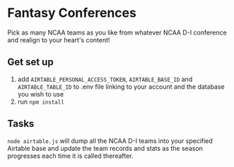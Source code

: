 # Fantasy Conferences

Pick as many NCAA teams as you like from whatever NCAA D-I conference and realign to your heart's content!

## Get set up
1. add `AIRTABLE_PERSONAL_ACCESS_TOKEN`, `AIRTABLE_BASE_ID` and `AIRTABLE_TABLE_ID` to .env file linking to your account and the database you wish to use
1. run `npm install`


## Tasks

`node airtable.js` will dump all the NCAA D-I teams into your specified Airtable base and update the team records and stats as the season progresses each time it is called thereafter.
